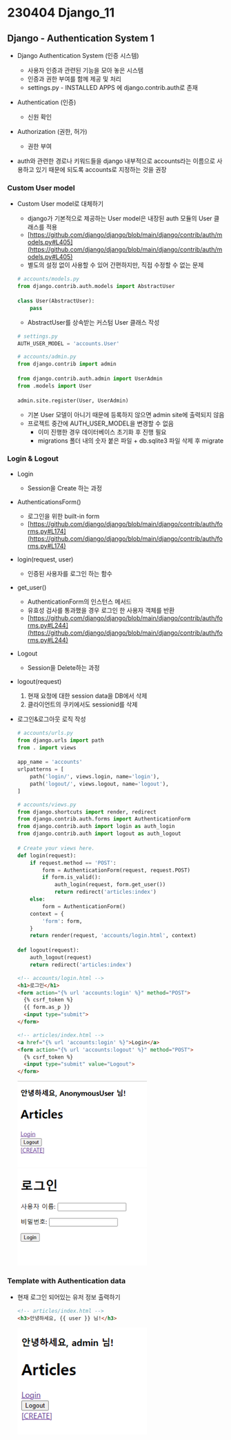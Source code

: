 # 230404 Django_11

## Django - Authentication System 1

- Django  Authentication System (인증 시스템)
  - 사용자 인증과 관련된 기능을 모아 놓은 시스템
  - 인증과 권한 부여를 함께 제공 및 처리
  - settings.py - INSTALLED APPS 에 django.contrib.auth로 존재

- Authentication (인증)
  - 신원 확인

- Authorization (권한, 허가)
  - 권한 부여

- auth와 관련한 경로나 키워드들을 django 내부적으로 accounts라는 이름으로 사용하고 있기 때문에 되도록 accounts로 지정하는 것을 권장

### Custom User model

- Custom User model로 대체하기
  - django가 기본적으로 제공하는 User model은 내장된 auth 모듈의 User 클래스를 적용
  - [https://github.com/django/django/blob/main/django/contrib/auth/models.py#L405](https://github.com/django/django/blob/main/django/contrib/auth/models.py#L405)
  - 별도의 설정 없이 사용할 수 있어 간편하지만, 직접 수정할 수 없는 문제
  ```python
  # accounts/models.py
  from django.contrib.auth.models import AbstractUser

  class User(AbstractUser):
      pass
  ```
  - AbstractUser를 상속받는 커스텀 User 클래스 작성

  ```python
  # settings.py
  AUTH_USER_MODEL = 'accounts.User'
  ```

  ```python
  # accounts/admin.py
  from django.contrib import admin

  from django.contrib.auth.admin import UserAdmin
  from .models import User

  admin.site.register(User, UserAdmin)
  ```
  - 기본 User 모델이 아니기 때문에 등록하지 않으면 admin site에 출력되지 않음
  - 프로젝트 중간에 AUTH_USER_MODEL을 변경할 수 없음
    - 이미 진행한 경우 데이터베이스 초기화 후 진행 필요
    - migrations 폴더 내의 숫자 붙은 파일 + db.sqlite3 파일 삭제 후 migrate

### Login & Logout
- Login
  - Session을 Create 하는 과정

- AuthenticationsForm()
  - 로그인을 위한 built-in form
  - [https://github.com/django/django/blob/main/django/contrib/auth/forms.py#L174](https://github.com/django/django/blob/main/django/contrib/auth/forms.py#L174)

- login(request, user)
  - 인증된 사용자를 로그인 하는 함수

- get_user()
  - AuthenticationForm의 인스턴스 메서드
  - 유효성 검사를 통과했을 경우 로그인 한 사용자 객체를 반환
  - [https://github.com/django/django/blob/main/django/contrib/auth/forms.py#L244](https://github.com/django/django/blob/main/django/contrib/auth/forms.py#L244)

- Logout
  - Session을 Delete하는 과정

- logout(request)
  1. 현재 요청에 대한 session data을 DB에서 삭제
  2. 클라이언트의 쿠키에서도 sessionid를 삭제

- 로그인&로그아웃 로직 작성   
  ```python
  # accounts/urls.py
  from django.urls import path
  from . import views
  
  app_name = 'accounts'
  urlpatterns = [
      path('login/', views.login, name='login'),
      path('logout/', views.logout, name='logout'),   
  ]
  ```
  
  ```python
  # accounts/views.py
  from django.shortcuts import render, redirect
  from django.contrib.auth.forms import AuthenticationForm
  from django.contrib.auth import login as auth_login
  from django.contrib.auth import logout as auth_logout
  
  # Create your views here.
  def login(request):
      if request.method == 'POST':
          form = AuthenticationForm(request, request.POST)
          if form.is_valid():
              auth_login(request, form.get_user())
              return redirect('articles:index')
      else:
          form = AuthenticationForm()
      context = {
          'form': form,
      }
      return render(request, 'accounts/login.html', context)
  
  def logout(request):
      auth_logout(request)
      return redirect('articles:index')
  ```
  
  ```html
  <!-- accounts/login.html -->
  <h1>로그인</h1>
  <form action="{% url 'accounts:login' %}" method="POST">
    {% csrf_token %}
    {{ form.as_p }}
    <input type="submit">
  </form>
  ```
  
  ```html
  <!-- articles/index.html -->
  <a href="{% url 'accounts:login' %}">Login</a>  
  <form action="{% url 'accounts:logout' %}" method="POST">
    {% csrf_token %}
    <input type="submit" value="Logout">
  </form>
  ```

    <img src="images/1.png" width=300px>
    <img src="images/2.png" width=300px>

### Template with Authentication data

- 현재 로그인 되어있는 유저 정보 출력하기
  ```html
  <!-- articles/index.html -->
  <h3>안녕하세요, {{ user }} 님!</h3>
  ```

    <img src="images/3.png" width=300px>